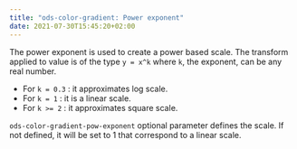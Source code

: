 ```yaml
---
title: "ods-color-gradient: Power exponent"
date: 2021-07-30T15:45:20+02:00
---
```


The power exponent is used to create a power based scale. 
The transform applied to value is of the type `y = x^k` where `k`, the exponent, can be any real number.

- For `k = 0.3` : it approximates log scale.
- For `k = 1` : it is a linear scale.
- For `k >= 2` : it approximates square scale.

`ods-color-gradient-pow-exponent` optional parameter defines the scale. If not defined, it will be set to 1 that correspond to a linear scale.  